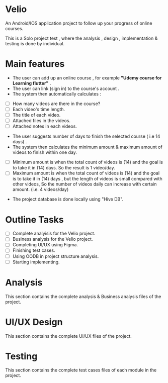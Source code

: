 # Velio

An Android/IOS application project to follow up your progress of online courses.

This is a Solo project test , where the analysis , design , implementation & testing is done by individual.

# Main features 

- The user can add up an online course , for example **"Udemy course for Learning flutter"** . 
- The user can link (sign in) to the course's account .
- The system then automatically calculates : 

- [ ] How many videos are there in the course?
- [ ] Each video's time length.
- [ ] The title of each video.
- [ ] Attached files in the videos.
- [ ] Attached notes in each videos.

- The user suggests number of days to finish the selected course ( i.e 14 days) .
- The system then calculates the minimum amount & maximum amount of videos to finish within one day.
- [ ] Minimum amount is when the total count of videos is (14) and the goal is to take it in (14) days. So the result is 1 video/day.
- [ ] Maximum amount is when the total count of videos is (14) and the goal is to take it in (14) days , but the length of videos is small compared with other videos, So the number of videos daily can increase with certain amount. (i.e. 4 videos/day)

- The project database is done locally using "Hive DB".

# Outline Tasks

- [ ] Complete analyisis for the Velio project.
- [ ] Business analysis for the Velio project.
- [ ] Completing UI/UX using Figma. 
- [ ] Finishing test cases.
- [ ] Using OODB in project structure analysis.
- [ ] Starting implementing.

# Analysis

This section contains the complete analysis & Business analysis files of the project.

# UI/UX Design

This section contains the complete UI/UX files of the project.

# Testing 

This section contains the complete test cases files of each module in the project.

